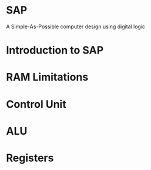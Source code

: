 # SAP
A Simple-As-Possible computer design using digital logic

# Introduction to SAP

# RAM Limitations

# Control Unit

# ALU

# Registers
